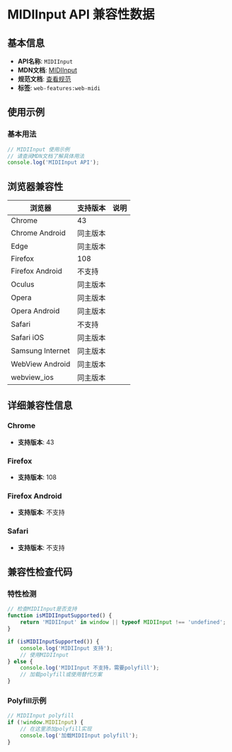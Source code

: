 # MIDIInput API 兼容性数据

## 基本信息

- **API名称**: `MIDIInput`
- **MDN文档**: [MIDIInput](https://developer.mozilla.org/docs/Web/API/MIDIInput)
- **规范文档**: [查看规范](https://webaudio.github.io/web-midi-api/#midiinput-interface)
- **标签**: `web-features:web-midi`

## 使用示例

### 基本用法

```javascript
// MIDIInput 使用示例
// 请查阅MDN文档了解具体用法
console.log('MIDIInput API');
```

## 浏览器兼容性

| 浏览器 | 支持版本 | 说明 |
|--------|----------|------|
| Chrome | 43 |  |
| Chrome Android | 同主版本 |  |
| Edge | 同主版本 |  |
| Firefox | 108 |  |
| Firefox Android | 不支持 |  |
| Oculus | 同主版本 |  |
| Opera | 同主版本 |  |
| Opera Android | 同主版本 |  |
| Safari | 不支持 |  |
| Safari iOS | 同主版本 |  |
| Samsung Internet | 同主版本 |  |
| WebView Android | 同主版本 |  |
| webview_ios | 同主版本 |  |

## 详细兼容性信息

### Chrome

- **支持版本**: 43

### Firefox

- **支持版本**: 108

### Firefox Android

- **支持版本**: 不支持

### Safari

- **支持版本**: 不支持

## 兼容性检查代码

### 特性检测

```javascript
// 检查MIDIInput是否支持
function isMIDIInputSupported() {
    return 'MIDIInput' in window || typeof MIDIInput !== 'undefined';
}

if (isMIDIInputSupported()) {
    console.log('MIDIInput 支持');
    // 使用MIDIInput
} else {
    console.log('MIDIInput 不支持，需要polyfill');
    // 加载polyfill或使用替代方案
}
```

### Polyfill示例

```javascript
// MIDIInput polyfill
if (!window.MIDIInput) {
    // 在这里添加polyfill实现
    console.log('加载MIDIInput polyfill');
}
```

